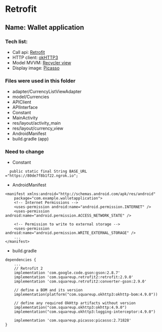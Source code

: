 # Retrofit
## Name: Wallet application
### Tech list:
- Call api: [Retrofit](https://square.github.io/retrofit/)
- HTTP client: [okHTTP3](https://square.github.io/okhttp/)
- Model MVVM: [Recycler view](https://developer.android.com/guide/topics/ui/layout/recyclerview)
- Display image: [Picasso](https://square.github.io/picasso/) 

### Files were used in this folder
- adapter/CurrencyListViewAdapter
- model/Currencies
- APIClient
- APIInterface
- Constant
- MainActivity
- res/layout/activity_main
- res/layout/currency_view
- AndroidManifest
- build.gradle (app)

### Need to change
- Constant
```
  public static final String BASE_URL ="https://80de7f8b1f22.ngrok.io";
```

- AndroidManifest
```
<manifest xmlns:android="http://schemas.android.com/apk/res/android"
    package="com.example.walletapplication">
    <!-- Internet Permissions -->
    <uses-permission android:name="android.permission.INTERNET" />
    <uses-permission android:name="android.permission.ACCESS_NETWORK_STATE" />

    <!-- Permission to write to external storage -->
    <uses-permission android:name="android.permission.WRITE_EXTERNAL_STORAGE" />
    ...
</manifest>
```

- build.gradle
```
dependencies {
    ...
    // Retrofit 2
    implementation 'com.google.code.gson:gson:2.8.7'
    implementation 'com.squareup.retrofit2:retrofit:2.9.0'
    implementation 'com.squareup.retrofit2:converter-gson:2.9.0'

    // define a BOM and its version
    implementation(platform("com.squareup.okhttp3:okhttp-bom:4.9.0"))

    // define any required OkHttp artifacts without version
    implementation("com.squareup.okhttp3:okhttp:4.9.0")
    implementation("com.squareup.okhttp3:logging-interceptor:4.9.0")

    implementation 'com.squareup.picasso:picasso:2.71828'
}
```


